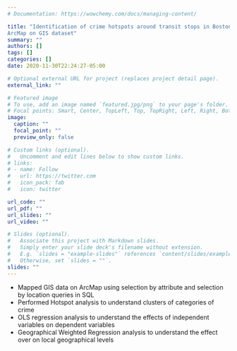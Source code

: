 ```yaml
---
# Documentation: https://wowchemy.com/docs/managing-content/

title: "Identification of crime hotspots around transit stops in Boston - A study using
ArcMap on GIS dataset"
summary: ""
authors: []
tags: []
categories: []
date: 2020-11-30T22:24:27-05:00

# Optional external URL for project (replaces project detail page).
external_link: ""

# Featured image
# To use, add an image named `featured.jpg/png` to your page's folder.
# Focal points: Smart, Center, TopLeft, Top, TopRight, Left, Right, BottomLeft, Bottom, BottomRight.
image:
  caption: ""
  focal_point: ""
  preview_only: false

# Custom links (optional).
#   Uncomment and edit lines below to show custom links.
# links:
# - name: Follow
#   url: https://twitter.com
#   icon_pack: fab
#   icon: twitter

url_code: ""
url_pdf: ""
url_slides: ""
url_video: ""

# Slides (optional).
#   Associate this project with Markdown slides.
#   Simply enter your slide deck's filename without extension.
#   E.g. `slides = "example-slides"` references `content/slides/example-slides.md`.
#   Otherwise, set `slides = ""`.
slides: ""
---
```

* Mapped GIS data on ArcMap using selection by attribute and selection by location queries in SQL
* Performed Hotspot analysis to understand clusters of categories of crime
* OLS regression analysis to understand the effects of independent variables on dependent variables
* Geographical Weighted Regression analysis to understand the effect over on local geographical levels
